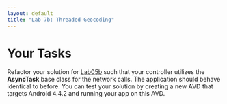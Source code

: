 ```yaml
---
layout: default
title: "Lab 7b: Threaded Geocoding"
---
```


Your Tasks
==========

Refactor your solution for [Lab05b](lab05b.html) such that your controller utilizes the **AsyncTask** base class for the network calls. The application should behave identical to before. You can test your solution by creating a new AVD that targets Android 4.4.2 and running your app on this AVD. 